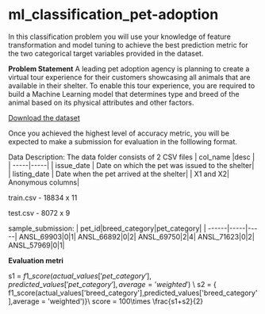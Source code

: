 # ml_classification_pet-adoption

In this classification problem you will use your knowledge of feature transformation and model tuning to achieve the best prediction metric for the two categorical target variables provided in the dataset. 

**Problem Statement**
A leading pet adoption agency is planning to create a virtual tour experience for their customers showcasing all animals that are available in their shelter. To enable this tour experience, you are required to build a Machine Learning model that determines type and breed of the animal based on its physical attributes and other factors.

[Download the dataset](https://he-s3.s3.ap-southeast-1.amazonaws.com/media/hackathon/hackerearth-machine-learning-challenge-pet-adoption/pet-adoption-9-5838c75b/a01c26dcd27711ea.zip?X-Amz-Algorithm=AWS4-HMAC-SHA256&X-Amz-Expires=3600&X-Amz-SignedHeaders=host&X-Amz-Signature=b9073251ef111206aec9fa4be54c94753b17093b091b974f0223dc4231c6fa71&X-Amz-Date=20210831T175517Z&X-Amz-Credential=AKIA6I2ISGOYH7WWS3G5%2F20210831%2Fap-southeast-1%2Fs3%2Faws4_request)


Once you achieved the highest level of accuracy metric, you will be expected to make a submission for evaluation in the folllowing format. 

Data Description:
The data folder consists of 2 CSV files
| col_name |desc |
| -----|-----|
| issue_date	| Date on which the pet was issued to the shelter|
| listing_date	| Date when the pet arrived at the shelter|
| X1 and X2| Anonymous columns|

train.csv - 18834 x 11

test.csv - 8072 x 9

sample_submission:
| pet_id|breed_category|pet_category|
| ------|-----|-----|
ANSL_69903|0|1|
ANSL_66892|0|2|
ANSL_69750|2|4|
ANSL_71623|0|2|
ANSL_57969|0|1|

**Evaluation metri**

s1 = ${f1\_score(actual\_values['pet\_category'],predicted\_values['pet\_category'],average = 'weighted')}$ \\ s2 = { f1\_score(actual\_values['breed\_category'],predicted\_values['breed\_category'],average = 'weighted')}\\ score = 100\times \frac{s1+s2}{2}


